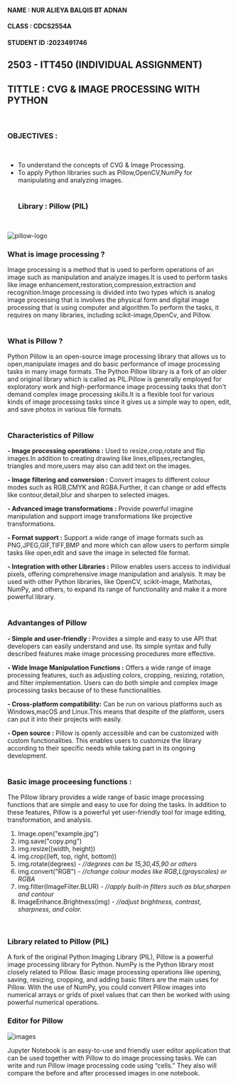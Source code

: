 <h4> NAME : NUR ALIEYA BALQIS BT ADNAN</h4>
<h4> CLASS : CDCS2554A </h4>
<h4> STUDENT ID :2023491746</h4> 


<h2> 2503 - ITT450 (INDIVIDUAL ASSIGNMENT) </h2>
<h2> TITTLE : CVG & IMAGE PROCESSING WITH PYTHON </h2> <br>


**<h3>OBJECTIVES :</h3> <br>**

- To understand the concepts of CVG &  Image Processing. <br>
- To apply Python libraries such as Pillow,OpenCV,NumPy for manipulating and analyzing images.<br><br>
**<h3>Library : Pillow (PIL)</h3><br>**

![pillow-logo](https://github.com/user-attachments/assets/acde27e7-5628-4bbf-9905-597be439ff1a)

**<h3>What is image processing ?</h3>** 


Image processing is a method that is used to perform operations of an image such as manipulation and analyze images.It is used to perform tasks like image enhancement,restoration,compression,extraction and recognition.Image processing is divided into two types which is analog image processing that is involves the physical form and digital image processing that is using computer and algorithm.To perform the tasks, it requires on many libraries, including scikit-image,OpenCv, and Pillow.<br><br>


**<h3>What is Pillow ?</h3>** 
	
 Python Pillow is an open-source image processing library 
 that allows us to open,manipulate images and do basic performance of image processing tasks in many image formats .The Python Pillow library is a fork of an older and original library which is called as PIL.Pillow is generally employed for exploratory work and high-performance image processing tasks that don't demand complex image processing skills.It is a flexible tool for various kinds of image processing tasks since it gives us a simple way to open, edit, and save photos in various file formats. <br><br>

**<h3>Characteristics of Pillow</h3>**

**- Image processing operations  :**
  Used to resize,crop,rotate and flip images.In addition to creating drawing like lines,ellipses,rectangles, triangles and more,users may also can add text on the images.<br>

**- Image filtering and conversion  :**
  Convert images to different colour modes such as RGB,CMYK and RGBA.Further, it can change or add effects like contour,detail,blur and sharpen to selected images.<br>

**- Advanced image transformations :**
  Provide powerful imagine manipulation and support image transformations like projective transformations.<br> 

**- Format support :**
  Support a wide range of image formats such as PNG,JPEG,GIF,TIFF,BMP and more which can allow users to perform simple tasks like open,edit and save the image in selected file format. <br>

**- Integration with other Libraries :**
  Pillow enables users access to individual pixels, offering comprehensive image manipulation and analysis. It may be used with other Python libraries, like OpenCV, scikit-image, Mathotas, NumPy, and others, to expand its range of functionality and make it a more powerful library.<br><br>



**<h3>Advantanges of Pillow</h3>** 

**- Simple and user-friendly :**
  Provides a simple and easy to use API that developers can easily understand and use. Its simple syntax and fully described features make image processing procedures more effective.

**- Wide Image Manipulation Functions :**
  Offers a wide range of image processing features, such as adjusting colors, cropping, resizing, rotation, and filter implementation. Users can do both simple and complex image processing tasks because of to these functionalities.

**- Cross-platform compatibility:**
  Can be run on various platforms such as Windows,macOS and Linux.This means that despite of the platform, users can put it into their projects with easily.

**- Open source :**
  Pillow is openly accessible and can be customized with custom functionalities. This enables users to customize the library according to their specific needs while taking part in its ongoing development.<br><br>


**<h3>Basic image proceesing functions :</h3>** 

The Pillow library provides a wide range of basic image processing functions that are simple and easy to use for doing the tasks. In addition to these features, Pillow is a powerful yet user-friendly tool for image editing, transformation, and analysis.

<ol>
  <li>Image.open("example.jpg") </li>
	
  <li>img.save("copy.png") </li>
  
  <li>img.resize((width, height))</li>
  
  <li> img.crop((left, top, right, bottom))</li>

   <li> img.rotate(degrees) 
	<em>- //degrees can be 15,30,45,90 or others</em> </li> 
	
  <li> img.convert("RGB")   
	<em>- //change colour modes like RGB,L(grayscales) or RGBA</em> </li>
  
  <li>img.filter(ImageFilter.BLUR)  
	<em>- //apply built-in filters such as blur,sharpen and contour</em> </li>
  
  <li> ImageEnhance.Brightness(img)  
	<em>- //adjust brightness, contrast, sharpness, and color.</em> </li>
 
</ol> <br>

**<h3>Library related to Pillow (PIL)</h3>** 

A fork of the original Python Imaging Library (PIL), Pillow is a powerful image processing library for Python. NumPy is the Python library most closely related to Pillow. Basic image processing operations like opening, saving, resizing, cropping, and adding basic filters are the main uses for Pillow. With the use of NumPy, you could convert Pillow images into numerical arrays or grids of pixel values that can then be worked with using powerful numerical operations.<br>

**<h3>Editor for Pillow</h3>**

![images](https://github.com/user-attachments/assets/3c52c2f6-24cc-426f-9246-8aad51f1f5d7)


Jupyter Notebook is an easy-to-use and friendly user editor application that can be used together with Pillow to do image processing tasks. We can write and run Pillow image processing code using “cells.” They also will compare the before and after processed images in one notebook.





 







